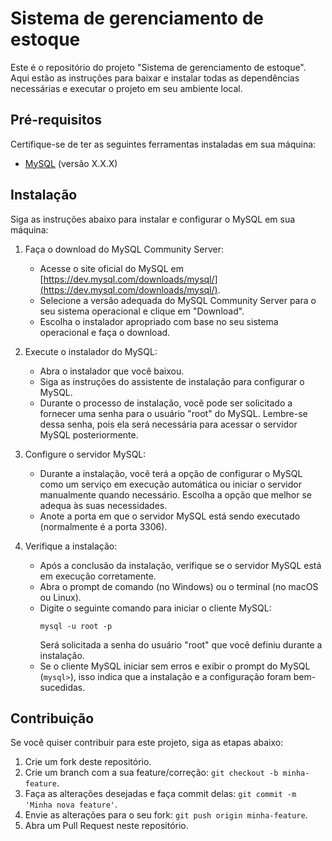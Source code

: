 # Sistema de gerenciamento de estoque

Este é o repositório do projeto "Sistema de gerenciamento de estoque". Aqui estão as instruções para baixar e instalar todas as dependências necessárias e executar o projeto em seu ambiente local.

## Pré-requisitos

Certifique-se de ter as seguintes ferramentas instaladas em sua máquina:

- [MySQL](https://www.mysql.com/) (versão X.X.X)


## Instalação


Siga as instruções abaixo para instalar e configurar o MySQL em sua máquina:

1. Faça o download do MySQL Community Server:
   - Acesse o site oficial do MySQL em [https://dev.mysql.com/downloads/mysql/](https://dev.mysql.com/downloads/mysql/).
   - Selecione a versão adequada do MySQL Community Server para o seu sistema operacional e clique em "Download".
   - Escolha o instalador apropriado com base no seu sistema operacional e faça o download.

2. Execute o instalador do MySQL:
   - Abra o instalador que você baixou.
   - Siga as instruções do assistente de instalação para configurar o MySQL.
   - Durante o processo de instalação, você pode ser solicitado a fornecer uma senha para o usuário "root" do MySQL. Lembre-se dessa senha, pois ela será necessária para acessar o servidor MySQL posteriormente.

3. Configure o servidor MySQL:
   - Durante a instalação, você terá a opção de configurar o MySQL como um serviço em execução automática ou iniciar o servidor manualmente quando necessário. Escolha a opção que melhor se adequa às suas necessidades.
   - Anote a porta em que o servidor MySQL está sendo executado (normalmente é a porta 3306).

4. Verifique a instalação:
   - Após a conclusão da instalação, verifique se o servidor MySQL está em execução corretamente.
   - Abra o prompt de comando (no Windows) ou o terminal (no macOS ou Linux).
   - Digite o seguinte comando para iniciar o cliente MySQL:
     ```shell
     mysql -u root -p
     ```
     Será solicitada a senha do usuário "root" que você definiu durante a instalação.
   - Se o cliente MySQL iniciar sem erros e exibir o prompt do MySQL (`mysql>`), isso indica que a instalação e a configuração foram bem-sucedidas.


## Contribuição

Se você quiser contribuir para este projeto, siga as etapas abaixo:

1. Crie um fork deste repositório.
2. Crie um branch com a sua feature/correção: `git checkout -b minha-feature`.
3. Faça as alterações desejadas e faça commit delas: `git commit -m 'Minha nova feature'`.
4. Envie as alterações para o seu fork: `git push origin minha-feature`.
5. Abra um Pull Request neste repositório.
